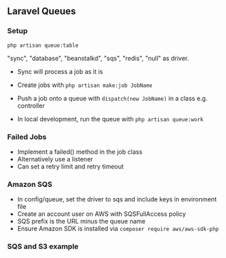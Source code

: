 ## Laravel Queues

### Setup
`php artisan queue:table`

"sync", "database", "beanstalkd", "sqs", "redis", "null" as driver.
- Sync will process a job as it is

- Create jobs with `php artisan make:job JobName`
- Push a job onto a queue with `dispatch(new JobName)` in a class e.g. controller 
- In local development, run the queue with `php artisan queue:work`


### Failed Jobs
- Implement a failed() method in the job class
- Alternatively use a listener
- Can set a retry limit and retry timeout


### Amazon SQS
- In config/queue, set the driver to sqs and include keys in environment file
- Create an account user on AWS with SQSFullAccess policy
- SQS prefix is the URL minus the queue name
- Ensure Amazon SDK is installed via `composer require aws/aws-sdk-php`


### SQS and S3 example